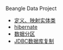Beangle Data Project

* [定义、映射实体类](/docs/data/mapping.html)
* [hibernate](/docs/data/hibernate.html)
* [数据分区](/docs/data/sharding.html)
* [JDBC数据库复制](/docs/data/transport.html)

